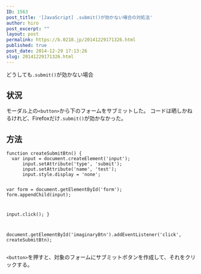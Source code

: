 ```yaml
---
ID: 1563
post_title: '[JavaScript] .submit()が効かない場合の対処法'
author: hiro
post_excerpt: ""
layout: post
permalink: https://b.0218.jp/20141229171326.html
published: true
post_date: 2014-12-29 17:13:26
slug: 20141229171326.html
---
```

どうしても<code>.submit()</code>が効かない場合
<!--more-->
<h2>状況</h2>
モーダル上の<code>&lt;button&gt;</code>から下のフォームをサブミットした。
コードは晒しかねるけれど、Firefoxだけ<code>.submit()</code>が効かなかった。

<h2>方法</h2>
<pre class="language-javascript"><code>function createSubmitBtn() {
  var input = document.createElement('input');
      input.setAttribute('type', 'submit');
      input.setAttribute('name', 'test');
      input.style.display = 'none';

  var form = document.getElementById('form');
      form.appendChild(input);

  input.click();
}

document.getElementById('imaginaryBtn').addEventListener('click', createSubmitBtn);</code></pre>

<code>&lt;button&gt;</code>を押すと、対象のフォームにサブミットボタンを作成して、それをクリックする。